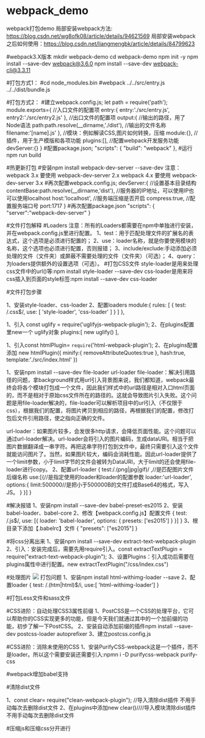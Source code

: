 # webpack_demo
webpack打包demo
局部安装webpack方法: https://blog.csdn.net/wg8ofk08/article/details/94621569
局部安装webpack之后如何使用：https://blog.csdn.net/liangmengbk/article/details/84799623





#webpack3.X版本
mkdir webpack-demo
cd webpack-demo
npm init -y
npm install --save-dev webpack@3.6.0
npm install --save-dev webpack-cli@3.3.11

#打包方式1：
#cd node_modules\.bin
#webpack ../../src/entry.js ../../dist/bundle.js

#打包方式2：
#建立webpack.config.js;
let path = require('path');
module.exports={
    //入口文件的配置项
    entry:{
        entry:'./src/entry.js',
        entry2:'./src/entry2.js'
    },
    //出口文件的配置项
    output:{
        //输出的路径，用了Node语法
        path:path.resolve(__dirname,'./dist'),
        //输出的文件名称
        filename:'[name].js'
    },
    //模块：例如解读CSS,图片如何转换，压缩
    module:{},
    //插件，用于生产模版和各项功能
    plugins:[],
    //配置webpack开发服务功能
    devServer:{}
}
#配置package.json;
 "scripts": {
    "build": "webpack"
  },
#运行npm run build


#热更新打包
#安装npm install webpack-dev-server --save-dev
注意：
webpack 3.x 要使用 webpack-dev-server 2.x
webpack 4.x 要使用 webpack-dev-server 3.x
#再次配置webpack.config.js;
devServer:{
    //设置基本目录结构
    contentBase:path.resolve(__dirname,'dist'),
    //服务器的IP地址，可以使用IP也可以使用localhost
    host:'localhost',
    //服务端压缩是否开启
    compress:true,
    //配置服务端口号
    port:1717
}
#再次配置package.json
"scripts": {
    "server":"webpack-dev-server"
 }

#文件打包解释
#Loaders
注意：所有的Loaders都需要在npm中单独进行安装，并在webpack.config.js里进行配置。
1、test：用于匹配处理文件的扩展名的表达式，这个选项是必须进行配置的；
2、use：loader名称，就是你要使用模块的名称，这个选项也必须进行配置，否则报错；
3、include/exclude:手动添加必须处理的文件（文件夹）或屏蔽不需要处理的文件（文件夹）（可选）；
4、query：为loaders提供额外的设置选项（可选）。
#打包CSS文件
style-loader是用来处理css文件中的url()等:npm install style-loader --save-dev
css-loader是用来将css插入到页面的style标签:npm install --save-dev css-loader

#文件打包步骤
<!-- css -->
1、安装style-loader、css-loader
2、配置loaders
    module:{
          rules: [
              {
                test: /\.css$/,
                use: [ 'style-loader', 'css-loader' ]
              }
          ]
      },
<!-- js -->
1、引入 const uglify = require('uglifyjs-webpack-plugin');
2、在plugins配置里new一个 uglify对象
    plugins:[
        new uglify()
    ],
<!-- html -->
1、引入const htmlPlugin= `require`('html-webpack-plugin');
2、在plugins配置添加
    new htmlPlugin({
        minify:{
            removeAttributeQuotes:true
        },
        hash:true,
        template:'./src/index.html'
    })
<!-- 图片处理 -->
1、安装npm install --save-dev file-loader url-loader
  file-loader：解决引用路径的问题，拿background样式用url引入背景图来说，我们都知道，webpack最终会将各个模块打包成一个文件，因此我们样式中的url路径是相对入口html页面的，而不是相对于原始css文件所在的路径的。这就会导致图片引入失败。这个问题是用file-loader解决的，file-loader可以解析项目中的url引入（不仅限于css），根据我们的配置，将图片拷贝到相应的路径，再根据我们的配置，修改打包后文件引用路径，使之指向正确的文件。

  url-loader：如果图片较多，会发很多http请求，会降低页面性能。这个问题可以通过url-loader解决。url-loader会将引入的图片编码，生成dataURl。相当于把图片数据翻译成一串字符。再把这串字符打包到文件中，最终只需要引入这个文件就能访问图片了。当然，如果图片较大，编码会消耗性能。因此url-loader提供了一个limit参数，小于limit字节的文件会被转为DataURl，大于limit的还会使用file-loader进行copy。
2、配置url-loader
  {
    test:/\.(png|jpg|gif)/ ,//是匹配图片文件后缀名称
      use:[{//是指定使用的loader和loader的配置参数
        loader:'url-loader',
        options:{
            limit:500000//是把小于500000B的文件打成Base64的格式，写入JS。
        }
    }]
  }

  #解决报错
  1、安装npm install --save-dev babel-preset-es2015
  2、安装babel-loader、babel-core
  2、修改【webpack.config.js】配置文件
   {
    test: /\.js$/,
    use: [{
      loader: 'babel-loader',
      options: {
          presets: ['es2015']
      }
    }]
  }
  3、根目录下添加【.babelrc】文件
  {
    "presets": ["es2015"]
  }

#将css分离出来
1、安装npm install --save-dev extract-text-webpack-plugin
2、引入：安装完成后，需要先用require引入。const extractTextPlugin = require("extract-text-webpack-plugin");
3、设置Plugins：引入成功后需要在plugins属性中进行配置。new extractTextPlugin("/css/index.css")

#处理图片 <img src="images/timg.jpg" /> 打包问题
1、安装npm install html-withimg-loader --save
2、配置loader
{
    test: /\.(htm|html)$/i,
     use:[ 'html-withimg-loader'] 
}

#打包Less文件和sass文件

#CSS进阶：自动处理CSS3属性前缀
1、PostCSS是一个CSS的处理平台，它可以帮助你的CSS实现更多的功能，但是今天我们就通过其中的一个加前缀的功能，初步了解一下PostCSS。
2、安装自动添加前缀的插件npm install --save-dev postcss-loader autoprefixer
3、建立postcss.config.js

#CSS进阶：消除未使用的CSS
1、安装PurifyCSS-webpack这是一个插件，而不是loader。所以这个需要安装还需要引入:npmn  i -D purifycss-webpack purify-css

#webpack增加babel支持

#清除dist文件

1、const clear= require("clean-webpack-plugin");  //导入清除dist插件 不用手动每次去删除dist文件
2、在plugins中添加new clear()////导入模块清除dist插件 不用手动每次去删除dist文件


#压缩js和压缩css分开进行